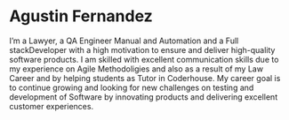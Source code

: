 # Agustin Fernandez
I’m a Lawyer, a QA Engineer Manual and Automation and a Full stackDeveloper with a high motivation to ensure and deliver high-quality
software products. I am skilled with excellent communication skills due to my experience on Agile Methodoligies and also as a result of my Law Career and by helping students as Tutor in Coderhouse. My career goal is to continue growing and looking for new challenges on testing and development of Software by innovating products and delivering excellent customer experiences.


